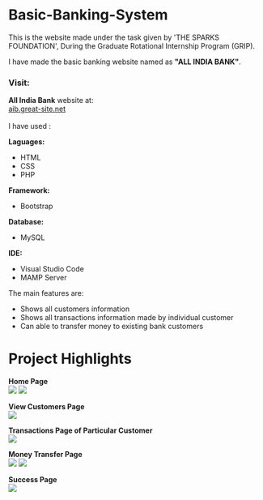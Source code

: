 # Basic-Banking-System
This is the website made under the task given by 'THE SPARKS FOUNDATION', During the Graduate Rotational Internship Program (GRIP).<br>

I have made the basic banking website named as <b>"ALL INDIA BANK"</b>.<br>

<h3>Visit:</h3>

<b>All India Bank</b> website at:<br>
<a href="http://aib.great-site.net">aib.great-site.net</a>
<br><br>
I have used :<br>

<b>Laguages:</b>
<ul>
  <li>HTML</li>
  <li>CSS</li>
  <li>PHP</li>
</ul></b>

<b>Framework:</b>
<ul>
  <li>Bootstrap</li>
</ul></b>

<b>Database:</b>
<ul>
  <li>MySQL</li>
</ul></b>

<b>IDE:</b>
<ul>
  <li>Visual Studio Code</li>
  <li>MAMP Server</li>
</ul></b>

The main features are:
<ul>
  <li>Shows all customers information</li>
  <li>Shows all transactions information made by individual customer</li>
  <li>Can able to transfer money to existing bank customers</li>
</ul>


# Project Highlights

<b>Home Page</b><br>
<img src="highlights/home1.ipg">
<img src="highlights/home2.ipg">
<br>


<b>View Customers Page</b><br>
<img src="highlights/customers.jpg.ipg">
<br>



<b>Transactions Page of Particular Customer</b><br>
<img src="highlights/transactions.ipg">
<br>



<b>Money Transfer Page</b><br>
<img src="highlights/transfer1.ipg">
<img src="highlights/transfer2.ipg">
<br>



<b>Success Page</b><br>
<img src="highlights/success.ipg">
<br>
